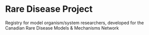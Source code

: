# Rare Disease Project

Registry for model organism/system researchers, developed for the Canadian Rare
Disease Models &amp; Mechanisms Network

